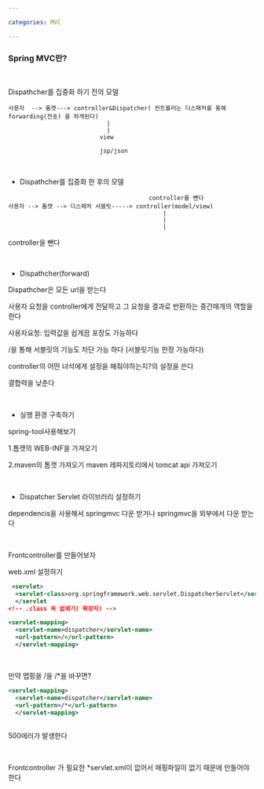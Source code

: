 ```yaml
---

categories: MVC

---
```



### Spring MVC란?

&nbsp;

 Dispathcher를 집중화 하기 전의 모델 

```
사용자  --> 톰캣---> controller&Dispatcher( 컨트롤러는 디스패처를 통해 forwarding(전송) 을 하게된다)
                            |
                            |
                          view

                          jsp/json  
```

&nbsp;


- Dispathcher를 집중화 한 후의 모델

```         
                                        controller를 뺸다
사용자 --> 톰캣 --> 디스패처 서블릿-----> controller(model/view)
                                            |
                                            |
                                            |

```
controller을 뺀다

&nbsp;


- Dispathcher(forward)

Dispathcher은 모든 url을 받는다 

사용자 요청을 controller에게 전달하고 그 요청을 결과로 반환하는 중간매개의 역할을 한다

사용자요청: 입력값을 쉽게끔 포장도 가능하다

/을 통해 서블릿의 기능도 차단 가능 하다 (서블릿기능 한정 가능하다)

controller의 어떤 녀석에게 설정을 해줘야하는지?의 설정을 쓴다

결합력을 낮춘다 

&nbsp;


- 실행 환경 구축하기

spring-tool사용해보기


1.톰캣의 WEB-INF을 가져오기

2.maven의 톰캣 가져오기
maven 레파지토리에서  tomcat api 가져오기


&nbsp;



- Dispatcher Servlet 라이브러리 설정하기

dependencis을 사용해서 springmvc 다운 받거나 springmvc을 외부에서 다운 받는다 

&nbsp;


Frontcontroller를 만들어보자
 

web.xml 설정하기


```xml
 <servlet>
  <servlet-class>org.springframework.web.servlet.DispatcherServlet</servlet-class>
  </servlet
<!-- .class 꼭 없애기( 확장자) -->

<servlet-mapping>
  <servlet-name>dispatcher</servlet-name>
  <url-pattern>/</url-pattern>  
  </servlet-mapping> 
```


&nbsp;


만약 맵핑을 /을 /*을 바꾸면?

```xml
<servlet-mapping>
  <servlet-name>dispatcher</servlet-name>
  <url-pattern>/*</url-pattern>  
  </servlet-mapping>
  
```
500에러가 발생한다 


&nbsp;

Frontcontroller 가 필요한 *servlet.xml이 없어서 매핑파일이 없기 때문에 만들어야한다 